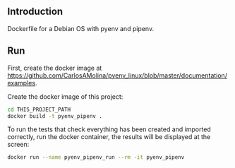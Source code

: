 ## Introduction

Dockerfile for a Debian OS with pyenv and pipenv.

## Run

First, create the docker image at <https://github.com/CarlosAMolina/pyenv_linux/blob/master/documentation/examples>.

Create the docker image of this project:

```bash
cd THIS_PROJECT_PATH
docker build -t pyenv_pipenv .
```

To run the tests that check everything has been created and imported correctly, run the docker container, the results will be displayed at the screen:

```bash
docker run --name pyenv_pipenv_run --rm -it pyenv_pipenv
```

